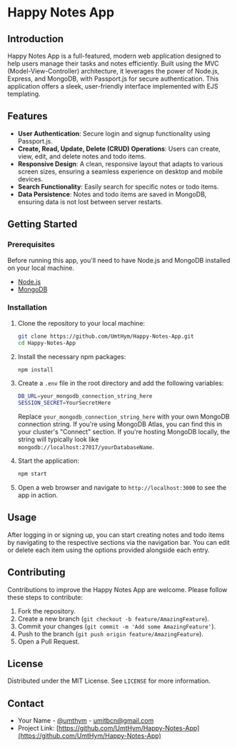 # Happy Notes App

## Introduction

Happy Notes App is a full-featured, modern web application designed to help users manage their tasks and notes efficiently. Built using the MVC (Model-View-Controller) architecture, it leverages the power of Node.js, Express, and MongoDB, with Passport.js for secure authentication. This application offers a sleek, user-friendly interface implemented with EJS templating.

## Features

- **User Authentication**: Secure login and signup functionality using Passport.js.
- **Create, Read, Update, Delete (CRUD) Operations**: Users can create, view, edit, and delete notes and todo items.
- **Responsive Design**: A clean, responsive layout that adapts to various screen sizes, ensuring a seamless experience on desktop and mobile devices.
- **Search Functionality**: Easily search for specific notes or todo items.
- **Data Persistence**: Notes and todo items are saved in MongoDB, ensuring data is not lost between server restarts.

## Getting Started

### Prerequisites

Before running this app, you'll need to have Node.js and MongoDB installed on your local machine.

- [Node.js](https://nodejs.org/en/download/)
- [MongoDB](https://www.mongodb.com/try/download/community)

### Installation

1. Clone the repository to your local machine:

   ```bash
   git clone https://github.com/UmtHym/Happy-Notes-App.git
   cd Happy-Notes-App
2. Install the necessary npm packages:

    ```bash
    npm install
    ```

3. Create a `.env` file in the root directory and add the following variables:

    ```bash
    DB_URL=your_mongodb_connection_string_here
    SESSION_SECRET=YourSecretHere
    ```

    Replace `your_mongodb_connection_string_here` with your own MongoDB connection string. If you're using MongoDB Atlas, you can find this in your cluster's "Connect" section. If you're hosting MongoDB locally, the string will typically look like `mongodb://localhost:27017/yourDatabaseName`.


4. Start the application:

    ```bash
    npm start
    ```

5. Open a web browser and navigate to `http://localhost:3000` to see the app in action.

## Usage

After logging in or signing up, you can start creating notes and todo items by navigating to the respective sections via the navigation bar. You can edit or delete each item using the options provided alongside each entry.

## Contributing

Contributions to improve the Happy Notes App are welcome. Please follow these steps to contribute:

1. Fork the repository.
2. Create a new branch (`git checkout -b feature/AmazingFeature`).
3. Commit your changes (`git commit -m 'Add some AmazingFeature'`).
4. Push to the branch (`git push origin feature/AmazingFeature`).
5. Open a Pull Request.

## License

Distributed under the MIT License. See `LICENSE` for more information.

## Contact

- Your Name - [@umthym](https://twitter.com/umthym) - umitbcn@gmail.com
- Project Link: [https://github.com/UmtHym/Happy-Notes-App](https://github.com/UmtHym/Happy-Notes-App)
